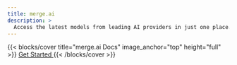```yaml
---
title: merge.ai
description: >
  Access the latest models from leading AI providers in just one place. No need for monthly subscriptions, pay only when you use.
---
```


{{< blocks/cover title="merge.ai Docs" image_anchor="top" height="full" >}}
<a class="btn btn-lg btn-primary me-3 mb-4" href="/docs/">
  Get Started <i class="fas fa-arrow-alt-circle-right ms-2"></i>
</a>
{{< /blocks/cover >}}
